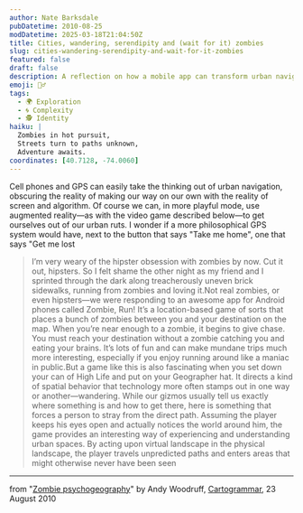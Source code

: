 ```yaml
---
author: Nate Barksdale
pubDatetime: 2010-08-25
modDatetime: 2025-03-18T21:04:50Z
title: Cities, wandering, serendipity and (wait for it) zombies
slug: cities-wandering-serendipity-and-wait-for-it-zombies
featured: false
draft: false
description: A reflection on how a mobile app can transform urban navigation into a playful adventure while encouraging exploration.
emoji: 🧟‍♂️
tags:
  - 🌍 Exploration
  - 🌀 Complexity
  - 🕵 Identity
haiku: |
  Zombies in hot pursuit,  
  Streets turn to paths unknown,  
  Adventure awaits.
coordinates: [40.7128, -74.0060]
---
```


Cell phones and GPS can easily take the thinking out of urban navigation, obscuring the reality of making our way on our own with the reality of screen and algorithm. Of course we can, in more playful mode, use augmented reality—as with the video game described below—to get ourselves out of our urban ruts. I wonder if a more philosophical GPS system would have, next to the button that says "Take me home", one that says "Get me lost

> I’m very weary of the hipster obsession with zombies by now. Cut it out, hipsters. So I felt shame the other night as my friend and I sprinted through the dark along treacherously uneven brick sidewalks, running from zombies and loving it.Not real zombies, or even hipsters—we were responding to an awesome app for Android phones called Zombie, Run! It’s a location-based game of sorts that places a bunch of zombies between you and your destination on the map. When you’re near enough to a zombie, it begins to give chase. You must reach your destination without a zombie catching you and eating your brains. It’s lots of fun and can make mundane trips much more interesting, especially if you enjoy running around like a maniac in public.But a game like this is also fascinating when you set down your can of High Life and put on your Geographer hat. It directs a kind of spatial behavior that technology more often stamps out in one way or another—wandering. While our gizmos usually tell us exactly where something is and how to get there, here is something that forces a person to stray from the direct path. Assuming the player keeps his eyes open and actually notices the world around him, the game provides an interesting way of experiencing and understanding urban spaces. By acting upon virtual landscape in the physical landscape, the player travels unpredicted paths and enters areas that might otherwise never have been seen

---

from "[Zombie psychogeography](http://web.archive.org/web/20240422122140/https://www.cartogrammar.com/blog/zombie-psychogeography/)" by Andy Woodruff, [Cartogrammar](http://web.archive.org/web/20240422122140/https://www.cartogrammar.com/blog/zombie-psychogeography/), 23 August 2010
